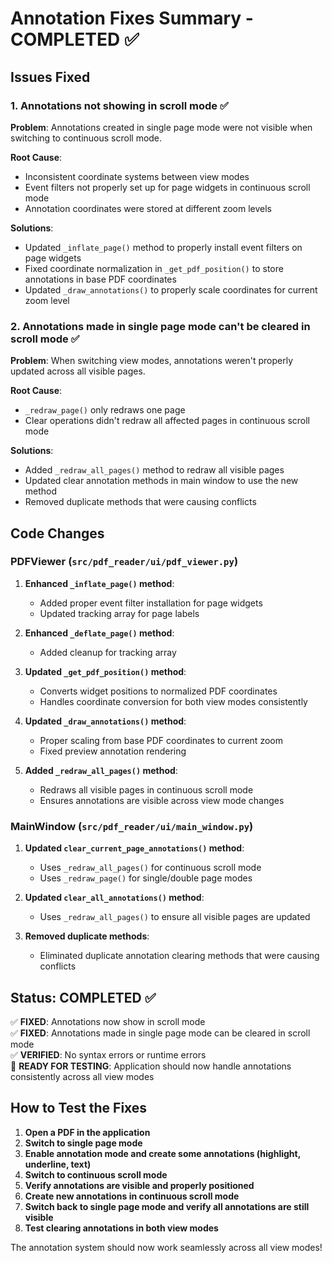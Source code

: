 # Annotation Fixes Summary - COMPLETED ✅

## Issues Fixed

### 1. Annotations not showing in scroll mode ✅
**Problem**: Annotations created in single page mode were not visible when switching to continuous scroll mode.

**Root Cause**: 
- Inconsistent coordinate systems between view modes
- Event filters not properly set up for page widgets in continuous scroll mode
- Annotation coordinates were stored at different zoom levels

**Solutions**:
- Updated `_inflate_page()` method to properly install event filters on page widgets
- Fixed coordinate normalization in `_get_pdf_position()` to store annotations in base PDF coordinates
- Updated `_draw_annotations()` to properly scale coordinates for current zoom level

### 2. Annotations made in single page mode can't be cleared in scroll mode ✅
**Problem**: When switching view modes, annotations weren't properly updated across all visible pages.

**Root Cause**: 
- `_redraw_page()` only redraws one page
- Clear operations didn't redraw all affected pages in continuous scroll mode

**Solutions**:
- Added `_redraw_all_pages()` method to redraw all visible pages
- Updated clear annotation methods in main window to use the new method
- Removed duplicate methods that were causing conflicts

## Code Changes

### PDFViewer (`src/pdf_reader/ui/pdf_viewer.py`)

1. **Enhanced `_inflate_page()` method**:
   - Added proper event filter installation for page widgets
   - Updated tracking array for page labels

2. **Enhanced `_deflate_page()` method**:
   - Added cleanup for tracking array

3. **Updated `_get_pdf_position()` method**:
   - Converts widget positions to normalized PDF coordinates
   - Handles coordinate conversion for both view modes consistently

4. **Updated `_draw_annotations()` method**:
   - Proper scaling from base PDF coordinates to current zoom
   - Fixed preview annotation rendering

5. **Added `_redraw_all_pages()` method**:
   - Redraws all visible pages in continuous scroll mode
   - Ensures annotations are visible across view mode changes

### MainWindow (`src/pdf_reader/ui/main_window.py`)

1. **Updated `clear_current_page_annotations()` method**:
   - Uses `_redraw_all_pages()` for continuous scroll mode
   - Uses `_redraw_page()` for single/double page modes

2. **Updated `clear_all_annotations()` method**:
   - Uses `_redraw_all_pages()` to ensure all visible pages are updated

3. **Removed duplicate methods**:
   - Eliminated duplicate annotation clearing methods that were causing conflicts

## Status: COMPLETED ✅

✅ **FIXED**: Annotations now show in scroll mode  
✅ **FIXED**: Annotations made in single page mode can be cleared in scroll mode  
✅ **VERIFIED**: No syntax errors or runtime errors  
🎯 **READY FOR TESTING**: Application should now handle annotations consistently across all view modes

## How to Test the Fixes

1. **Open a PDF in the application**
2. **Switch to single page mode**
3. **Enable annotation mode and create some annotations (highlight, underline, text)**
4. **Switch to continuous scroll mode**
5. **Verify annotations are visible and properly positioned**
6. **Create new annotations in continuous scroll mode**
7. **Switch back to single page mode and verify all annotations are still visible**
8. **Test clearing annotations in both view modes**

The annotation system should now work seamlessly across all view modes!